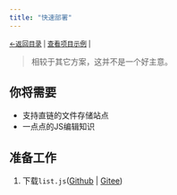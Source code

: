 ```yaml
---
title: "快速部署"
---
```

<small><a href="./">←返回目录</a> | <a href="https://kdxhub.github.io/random_name_picker/">查看项目示例</a> | </small><br>

> 相较于其它方案，这并不是一个好主意。

## 你将需要
* 支持直链的文件存储站点
* 一点点的JS编辑知识

## 准备工作
1. 下载`list.js`([Github]() | [Gitee]())